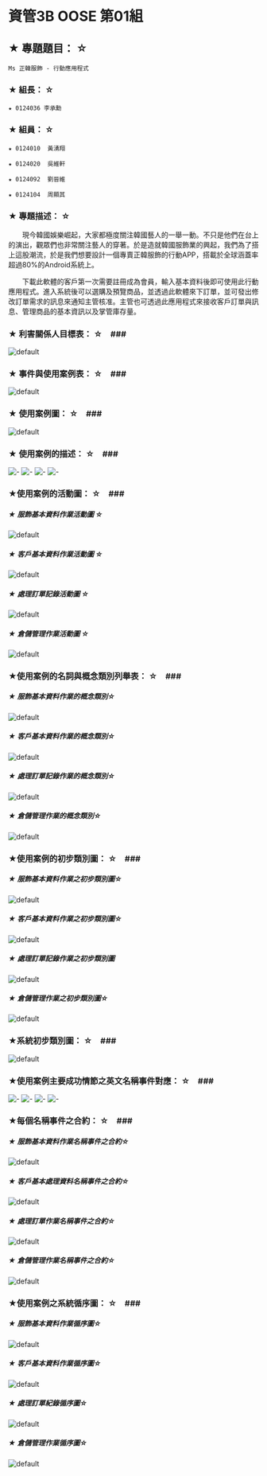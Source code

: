 # 資管3B OOSE 第01組 #

## ★ 專題題目： ☆ ##
    Ms 正韓服飾 - 行動應用程式

### ★ 組長： ☆ ###
    ★ 0124036 李承勳

### ★ 組員： ☆ ###
    ★ 0124010  黃湧翔

    ★ 0124020  吳維軒

    ★ 0124092  劉晉維

    ★ 0124104  周顯其

### ★ 專題描述： ☆ ###
　　現今韓國娛樂崛起，大家都極度關注韓國藝人的一舉一動。不只是他們在台上的演出，觀眾們也非常關注藝人的穿著。於是造就韓國服飾業的興起，我們為了搭上這股潮流，於是我們想要設計一個專賣正韓服飾的行動APP，搭載於全球涵蓋率超過80%的Android系統上。

　　下載此軟體的客戶第一次需要註冊成為會員，輸入基本資料後即可使用此行動應用程式。進入系統後可以選購及預覽商品，並透過此軟體來下訂單，並可發出修改訂單需求的訊息來通知主管核准。主管也可透過此應用程式來接收客戶訂單與訊息、管理商品的基本資訊以及掌管庫存量。

### ★ 利害關係人目標表： ☆　###
![default](https://cloud.githubusercontent.com/assets/8871571/4804863/ebcfb3a6-5e73-11e4-939d-95811a3bb84d.png)

### ★ 事件與使用案例表： ☆　###
![default](https://cloud.githubusercontent.com/assets/8871571/4792221/94579aba-5de4-11e4-8e40-73b9eb45b654.png)

### ★ 使用案例圖： ☆　###
![default](https://cloud.githubusercontent.com/assets/8871571/4808297/fe6de32c-5e9e-11e4-8f99-66e343745e33.png)

### ★ 使用案例的描述： ☆　###
![-](https://cloud.githubusercontent.com/assets/8871571/4808210/fd17cb9c-5e9d-11e4-86cc-70c7f93d4a51.png)
![-](https://cloud.githubusercontent.com/assets/8871571/4805198/adba9710-5e79-11e4-9dbe-9c33aa4ff8df.png)
![-](https://cloud.githubusercontent.com/assets/8871571/4805199/b0fc3f14-5e79-11e4-9b14-3d670b48f212.png)
![-](https://cloud.githubusercontent.com/assets/8871571/4805201/b5788426-5e79-11e4-8562-62de8303f934.png)

### ★使用案例的活動圖： ☆　###
##### ★ 服飾基本資料作業活動圖 ☆ #####
![default](https://cloud.githubusercontent.com/assets/8871571/4811324/bb20fc7e-5eb9-11e4-8ecf-91e148923549.png)
##### ★ 客戶基本資料作業活動圖 ☆ #####
![default](https://cloud.githubusercontent.com/assets/8871571/4811320/b75f1710-5eb9-11e4-9b6c-ea713266048b.png)
##### ★ 處理訂單記錄活動圖 ☆ #####
![default](https://cloud.githubusercontent.com/assets/8871571/4811316/ac23ac58-5eb9-11e4-890c-51a2e645b1c2.png)
##### ★ 倉儲管理作業活動圖 ☆ #####
![default](https://cloud.githubusercontent.com/assets/8871571/4811318/b057e244-5eb9-11e4-9d3c-f4a036ba7817.png)

### ★使用案例的名詞與概念類別列舉表： ☆　###
##### ★ 服飾基本資料作業的概念類別☆ #####
![default](https://cloud.githubusercontent.com/assets/8871571/4792256/e4871bf0-5de4-11e4-89e9-d28f2527a4f1.png)
##### ★ 客戶基本資料作業的概念類別☆ #####
![default](https://cloud.githubusercontent.com/assets/8871571/4792257/e7ff34fc-5de4-11e4-9509-15fa50a5667c.png)
##### ★ 處理訂單記錄作業的概念類別☆ #####
![default](https://cloud.githubusercontent.com/assets/8871571/4792258/eb449e5e-5de4-11e4-81d3-c048500770d6.png)
##### ★ 倉儲管理作業的概念類別☆ #####
![default](https://cloud.githubusercontent.com/assets/8871571/4792266/ee00521e-5de4-11e4-8434-9727fb93307b.png)

### ★使用案例的初步類別圖： ☆　###
##### ★ 服飾基本資料作業之初步類別圖☆ #####
![default](https://cloud.githubusercontent.com/assets/8871571/4808241/612501e0-5e9e-11e4-8f4f-3372f09e0315.png)
##### ★ 客戶基本資料作業之初步類別圖☆ #####
![default](https://cloud.githubusercontent.com/assets/8871571/4808248/7e6e3dd4-5e9e-11e4-8d2d-4f2dc38b912e.png)
##### ★ 處理訂單記錄作業之初步類別圖 #####
![default](https://cloud.githubusercontent.com/assets/8871571/4808250/83e16db8-5e9e-11e4-914c-308498359c45.png)
##### ★ 倉儲管理作業之初步類別圖☆ #####
![default](https://cloud.githubusercontent.com/assets/8871571/4808259/96b705e2-5e9e-11e4-9a1c-6a28fb2aca9b.png)

### ★系統初步類別圖： ☆　###
![default](https://cloud.githubusercontent.com/assets/8871571/4808269/b61d7d94-5e9e-11e4-82a9-23dc379d37c3.png)

### ★使用案例主要成功情節之英文名稱事件對應： ☆　###
![-](https://cloud.githubusercontent.com/assets/8871571/4805218/e419d4d8-5e79-11e4-99b4-5b5a66a53938.png)
![-](https://cloud.githubusercontent.com/assets/8871571/4805219/e8283f88-5e79-11e4-8c36-0b3de0488d30.png)
![-](https://cloud.githubusercontent.com/assets/8871571/4805220/eaffb4fc-5e79-11e4-804d-05fa165ea6e1.png)
![-](https://cloud.githubusercontent.com/assets/8871571/4805221/ecb8964c-5e79-11e4-802d-d243a733f2ed.png)

### ★每個名稱事件之合約： ☆　###
##### ★ 服飾基本資料作業名稱事件之合約☆ #####
![default](https://cloud.githubusercontent.com/assets/8871571/4805224/fd8420d6-5e79-11e4-9f38-d377e7fa769b.png)
##### ★ 客戶基本處理資料名稱事件之合約☆ #####
![default](https://cloud.githubusercontent.com/assets/8871571/4792736/fe87cd16-5de8-11e4-9f68-f6a7c8e6f324.png)
##### ★ 處理訂單作業名稱事件之合約☆ #####
![default](https://cloud.githubusercontent.com/assets/8871571/4792737/021fef94-5de9-11e4-82fa-74884275a3e0.png)
##### ★ 倉儲管理作業名稱事件之合約☆ #####
![default](https://cloud.githubusercontent.com/assets/8871571/4792738/0493ecee-5de9-11e4-8b52-973dd892b535.png)

### ★使用案例之系統循序圖： ☆　###
##### ★ 服飾基本資料作業循序圖☆ #####
![default](https://cloud.githubusercontent.com/assets/8871571/4792742/090d6232-5de9-11e4-8798-dbc07750e534.png)
##### ★ 客戶基本資料作業循序圖☆ #####
![default](https://cloud.githubusercontent.com/assets/8871571/4808286/d7dfdb8e-5e9e-11e4-8b97-7b27c2ebb3df.png)
##### ★ 處理訂單紀錄循序圖☆ #####
![default](https://cloud.githubusercontent.com/assets/8871571/4808288/db738e58-5e9e-11e4-9255-a5e0b7c650c6.png)
##### ★ 倉儲管理作業循序圖☆ #####
![default](https://cloud.githubusercontent.com/assets/8871571/4808290/dfd13072-5e9e-11e4-9573-a0a18a9fe58a.png)

